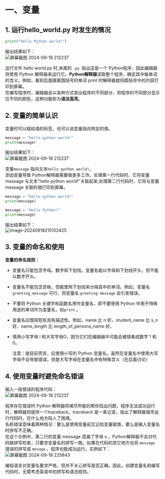 # 一、变量

## 1. 运行hello_world.py 时发生的情况

```python
print("hello Python world!")
```

输出结果如下：<br>![屏幕截图 2024-09-18 212237](https://github.com/user-attachments/assets/99a9f2a7-c325-44f5-b875-acbc2cfbe24f)


运行文件 hello world.py 时,末尾的 `.py `指出这是一个 Python程序，因此编辑器将使用 Python 解释器来运行它。**Python解释器**读取整个程序，确定其中每单词的含义。例如，看到后面跟着圆括号的单词 print 时解释器就将圆括号中的内容打印到屏幕。<br>在编写程序时，编辑器会以各种方式突出程序的不同部分，将程序的不同部分显示位不同的颜色，这种功能称为**语法高亮**。

## 2. 变量的简单认识



变量时可以赋给值的标签，也可以说变量指向特定的值。

```python
message = "hello python world!"
print(message)
```

输出结果如下：<br>![屏幕截图 2024-09-18 212237](https://github.com/user-attachments/assets/99a9f2a7-c325-44f5-b875-acbc2cfbe24f)

变量`message` 指向文本`hello python world!`。<br>添加变量导致 Python解释器需要做更多工作。处理第一行代码时，它将变量 message 与文本"hello python world!"关联起来;处理第二行代码时，它将与变量 message 关联的值打印到屏幕。<br>

```python
message = "hello python world!"
print(message)

message = "Hello Python!"
print(message)

```

输出结果如下：<br>![image-20240918215102425](python基础语法1.assets/image-20240918215102425.png)

## 3. 变量的命名和使用

**变量的命名规则：**

- 变量名只能包含字母。数字和下划线。变量名能以字母和下划线开头，但不能以数字开头。

- 变量名不能包含空格，但能使用下划线来分隔其中的单词。例如，变量名 `greeting_message` 可行，但变量名 `greeting message` 会引发错误。

- 不要将 Python 关键字和函数名用作变量名，即不要使用 Python 中用于特殊用途的单词作为变量名，如`print` 。

- 变量名应既简短有具有描述性。例如，name 比 n 好，student_name 比 s_n 好，name_length 比 length_of_persons_name 好。

- 慎用小写字母 l 和大写字母O，因为它们在编辑器中可能会被错看成数字 1 和 0。

  注意：就目前而言，应使用小写的 Python 变量名。虽然在变量名中使用大写字母不会导致错误，但是大写字母在变量名中有特殊含义（在后面讨论）

## 4. 使用变量时避免命名错误

输入一段错误的程序代码：<br>![屏幕截图 2024-09-18 212237](https://github.com/user-attachments/assets/99a9f2a7-c325-44f5-b875-acbc2cfbe24f)

程序存在错误时 Python 解释器将竭尽所能的帮你找出问题，程序无法成功运行时，解释器将提供一个traceback。traceback 是一条记录，指出了解释器城市运行代码时，在什么地方陷人了困境。<br>名称错误意味着两种情况：要么是使用变量前忘记给变量赋值，要么是输入变量名时拼写不正确。<br>在这个示例中，第二行的变量 message 遗漏了字母 s 。Python解释器不会对代码做拼写检查，只要求变量名的拼写一致。如果在代码的其它地方也将 `message` 错误的拼写成 `mesage` ，程序也能成功运行，实例如下：<br>![屏幕截图 2024-09-18 225843](https://github.com/user-attachments/assets/2ead0aa3-7bac-44a5-8185-de598a7b2ea3)


编程语言对变量名要求严格，但并不关心拼写是否正确。因此，创建变量名和编写代码时，无需考虑英语中的拼写和语法规则。



